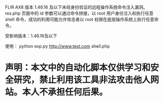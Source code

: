 FLIR AX8 版本 1.46.16 及以下未经身份验证的远程操作系统命令注入漏洞。res.php 页面中的 id 参数可以通过命令拼接，以 root 用户身份注入和执行任意 shell 命令，成功的利用可能允许攻击者以 root 权限在底层操作系统上执行任意命令。

受影响版本：1.46.16及以下

使用： python exp.py http://www.test.com shell.php

# 声明：本文中的自动化脚本仅供学习和安全研究，禁止利用该工具非法攻击他人网站。本人不承担任何后果。
